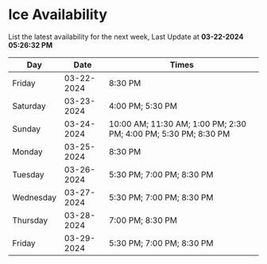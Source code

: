# Ice Availability

List the latest availability for the next week, Last Update at **03-22-2024 05:26:32 PM**

| Day         | Date        | Times       |
| ----------- | ----------- | ----------- |
|Friday|03-22-2024|8:30 PM|
|Saturday|03-23-2024|4:00 PM; 5:30 PM|
|Sunday|03-24-2024|10:00 AM; 11:30 AM; 1:00 PM; 2:30 PM; 4:00 PM; 5:30 PM; 8:30 PM|
|Monday|03-25-2024|8:30 PM|
|Tuesday|03-26-2024|5:30 PM; 7:00 PM; 8:30 PM|
|Wednesday|03-27-2024|5:30 PM; 7:00 PM; 8:30 PM|
|Thursday|03-28-2024|7:00 PM; 8:30 PM|
|Friday|03-29-2024|5:30 PM; 7:00 PM; 8:30 PM|
